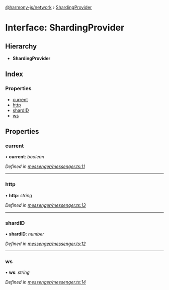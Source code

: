 [@harmony-js/network](../globals.md) › [ShardingProvider](shardingprovider.md)

# Interface: ShardingProvider

## Hierarchy

* **ShardingProvider**

## Index

### Properties

* [current](shardingprovider.md#current)
* [http](shardingprovider.md#http)
* [shardID](shardingprovider.md#shardid)
* [ws](shardingprovider.md#ws)

## Properties

###  current

• **current**: *boolean*

*Defined in [messenger/messenger.ts:11](https://github.com/FireStack-Lab/Harmony-sdk-core/blob/6759acb/packages/harmony-network/src/messenger/messenger.ts#L11)*

___

###  http

• **http**: *string*

*Defined in [messenger/messenger.ts:13](https://github.com/FireStack-Lab/Harmony-sdk-core/blob/6759acb/packages/harmony-network/src/messenger/messenger.ts#L13)*

___

###  shardID

• **shardID**: *number*

*Defined in [messenger/messenger.ts:12](https://github.com/FireStack-Lab/Harmony-sdk-core/blob/6759acb/packages/harmony-network/src/messenger/messenger.ts#L12)*

___

###  ws

• **ws**: *string*

*Defined in [messenger/messenger.ts:14](https://github.com/FireStack-Lab/Harmony-sdk-core/blob/6759acb/packages/harmony-network/src/messenger/messenger.ts#L14)*
